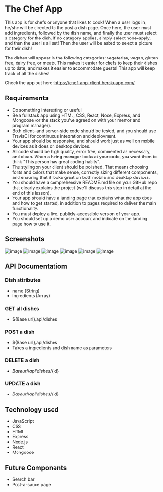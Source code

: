 # The Chef App

This app is for chefs or anyone that likes to cook! When a user logs in, he/she will be directed to the post a dish page.
Once here, the user must add ingredients, followed by the dish name, and finally the user must select a category for the dish.
If no category applies, simply select none-apply, and then the user is all set! Then the user will be asked to select a picture for their dish! 

The dishes will appear in the following categories: vegeterian, vegan, gluten free, dairy free, or meats. This makes it easier for chefs to keep their dishes up to date, and makes it easier to accommodate guests! This app will keep track of all the dishes!

Check the app out here: https://chef-app-client.herokuapp.com/

## Requirements
* Do something interesting or useful
* Be a fullstack app using HTML, CSS, React, Node, Express, and Mongoose (or the stack you've agreed on with your mentor and program manager).
* Both client- and server-side code should be tested, and you should use TravisCI for continuous integration and deployment.
* Your app should be responsive, and should work just as well on mobile devices as it does on desktop devices.
* All code should be high quality, error free, commented as necessary, and clean. When a hiring manager looks at your code, you want them to think "This person has great coding habits".
* The styling on your client should be polished. That means choosing fonts and colors that make sense, correctly sizing different components, and ensuring that it looks great on both mobile and desktop devices.
* You should have a comprehensive README.md file on your GitHub repo that clearly explains the project (we'll discuss this step in detail at the end of this lesson).
* Your app should have a landing page that explains what the app does and how to get started, in addition to pages required to deliver the main functionality.
* You must deploy a live, publicly-accessible version of your app.
* You should set up a demo user account and indicate on the landing page how to use it.

## Screenshots
 ![image](https://user-images.githubusercontent.com/18128525/43462848-cb1ac958-949c-11e8-9eb5-23747c992f1a.png)
 ![image](https://user-images.githubusercontent.com/18128525/43462927-fc40962a-949c-11e8-9eb7-6d2d107d3aa8.png)
 ![image](https://user-images.githubusercontent.com/18128525/43462967-0e7ce000-949d-11e8-8ccf-14741fff1c65.png)
 ![image](https://user-images.githubusercontent.com/18128525/43463041-461172e2-949d-11e8-9a3d-39a770628d16.png)
 ![image](https://user-images.githubusercontent.com/18128525/43463097-6b7ac484-949d-11e8-99ee-e4b708fccc27.png)
 ![image](https://user-images.githubusercontent.com/18128525/43463105-7373d126-949d-11e8-8bc4-75d8cc3f0b32.png)

## API Documentatiom
   ### Dish attributes
   * name (String)
   * ingredients (Array)
   ### GET all dishes
   * ${Base url}/api/dishes
   ### POST a dish
   * ${Base url}/api/dishes
   * Takes a ingredients and dish name as parameters
   ### DELETE a dish
   * ${Base url}/api/dishes/${id}
   ### UPDATE a dish
   * ${Base url}/api/dishes/${id}

## Technology used
* JavaScript
* CSS
* HTML
* Express
* Node.js
* React
* Mongoose

## Future Components
* Search bar
* Post-a-sauce page
